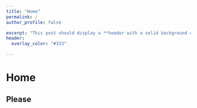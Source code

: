 ```yaml
---
title: "Home"
permalink: /
author_profile: false

excerpt: "This post should display a **header with a solid background color**, if the theme supports it."
header:
  overlay_color: "#333"

---
```


# Home

## Please